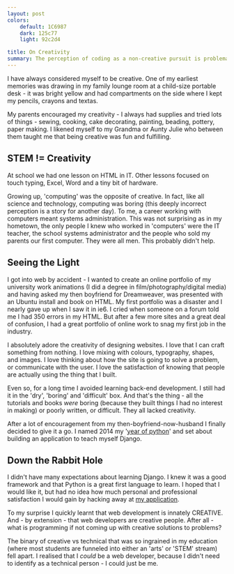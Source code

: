 ```yaml
---
layout: post
colors:
    default: 1C6987
    dark: 125c77
    light: 92c2d4

title: On Creativity
summary: The perception of coding as a non-creative pursuit is problematic.
---
```


I have always considered myself to be creative.  One of my earliest memories was drawing in my family lounge room at a child-size portable desk - it was bright yellow and had compartments on the side where I kept my pencils, crayons and textas.

My parents encouraged my creativity - I always had supplies and tried lots of things - sewing, cooking, cake decorating, painting, beading, pottery, paper making.  I likened myself to my Grandma or Aunty Julie who between them taught me that being creative was fun and fulfilling.

## STEM != Creativity

At school we had one lesson on HTML in IT.  Other lessons focused on touch typing, Excel, Word and a tiny bit of hardware.

Growing up, 'computing' was the opposite of creative.  In fact, like all science and technology, computing was boring (this deeply incorrect perception is a story for another day).  To me, a career working with computers meant systems administration.  This was not surprising as in my hometown, the only people I knew who worked in 'computers' were the IT teacher, the school systems administrator and the people who sold my parents our first computer.  They were all men.  This probably didn't help.

## Seeing the Light

I got into web by accident - I wanted to create an online portfolio of my university work animations (I did a degree in film/photography/digital media) and having asked my then boyfriend for Dreamweaver, was presented with an Ubuntu install and book on HTML.   My first portfolio was a disaster and I nearly gave up when I saw it in ie6.  I cried when someone on a forum told me I had 350 errors in my HTML.  But after a few more sites and a great deal of confusion, I had a great portfolio of online work to snag my first job in the industry.

I absolutely adore the creativity of designing websites.  I love that I can craft something from nothing.  I love mixing with colours, typography, shapes, and images.  I love thinking about how the site is going to solve a problem, or communicate with the user.  I love the satisfaction of knowing that people are actually using the thing that I built.

Even so, for a long time I avoided learning back-end development.  I still had it in the 'dry', 'boring' and 'difficult' box.  And that's the thing - all the tutorials and books *were* boring (because they built things I had no interest in making) or poorly written, or difficult.  They all lacked creativity.

After a lot of encouragement from my then-boyfriend-now-husband I finally decided to give it a go.  I named 2014 my '[year of python](/2014/12/29/2014-my-year-of-python.html)' and set about building an application to teach myself Django.

## Down the Rabbit Hole

I didn't have many expectations about learning Django.  I knew it was a good framework and that Python is a great first language to learn.  I hoped that I would like it, but had no idea how much personal and professional satisfaction I would gain by hacking away at [my application](/connect).

To my surprise I quickly learnt that web development is innately CREATIVE.  And - by extension - that web developers are creative people.  After all - what is programming if not coming up with creative solutions to problems?

The binary of creative vs technical that was so ingrained in my education (where most students are funneled into either an 'arts' or 'STEM' stream) fell apart.  I realised that I *could* be a web developer, because I didn't need to identify as a technical person - I could just be me.
